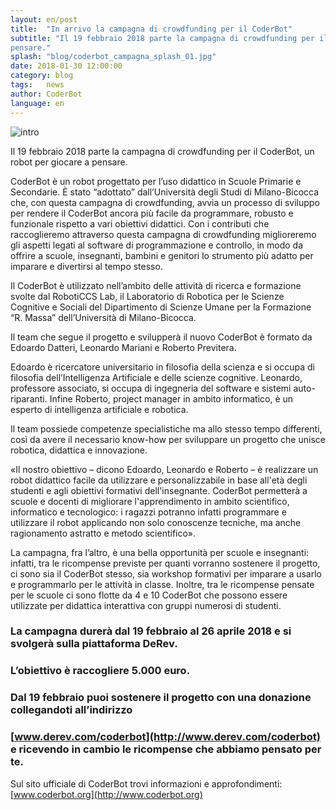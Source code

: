 ```yaml
---
layout: en/post
title:  "In arrivo la campagna di crowdfunding per il CoderBot"
subtitle: "Il 19 febbraio 2018 parte la campagna di crowdfunding per il CoderBot, un robot per giocare a
pensare."
splash: "blog/coderbot_campagna_splash_01.jpg"
date: 2018-01-30 12:00:00
category: blog
tags:   news
author: CoderBot
language: en
---
```

![intro]({{site.baseurl}}/img/blog/coderbot_campagna_splash_01.jpg)

Il 19 febbraio 2018 parte la campagna di crowdfunding per il CoderBot, un robot per giocare a
pensare.

CoderBot è un robot progettato per l’uso didattico in Scuole Primarie e Secondarie. È stato
“adottato” dall’Università degli Studi di Milano-Bicocca che, con questa campagna di
crowdfunding, avvia un processo di sviluppo per rendere il CoderBot ancora più facile da
programmare, robusto e funzionale rispetto a vari obiettivi didattici. Con i contributi che
raccoglieremo attraverso questa campagna di crowdfunding miglioreremo gli aspetti legati al
software di programmazione e controllo, in modo da offrire a scuole, insegnanti, bambini e genitori
lo strumento più adatto per imparare e divertirsi al tempo stesso.

Il CoderBot è utilizzato nell’ambito delle attività di ricerca e formazione svolte dal RobotiCCS Lab,
il Laboratorio di Robotica per le Scienze Cognitive e Sociali del Dipartimento di Scienze Umane
per la Formazione “R. Massa” dell’Università di Milano-Bicocca.

Il team che segue il progetto e svilupperà il nuovo CoderBot è formato da Edoardo Datteri,
Leonardo Mariani e Roberto Previtera.

Edoardo è ricercatore universitario in filosofia della scienza e si occupa di filosofia dell’Intelligenza
Artificiale e delle scienze cognitive. Leonardo, professore associato, si occupa di ingegneria del
software e sistemi auto-riparanti. Infine Roberto, project manager in ambito informatico, è un
esperto di intelligenza artificiale e robotica.

Il team possiede competenze specialistiche ma allo stesso tempo differenti, così da avere il
necessario know-how per sviluppare un progetto che unisce robotica, didattica e innovazione.

«Il nostro obiettivo – dicono Edoardo, Leonardo e Roberto – è realizzare un robot didattico facile da
utilizzare e personalizzabile in base all'età degli studenti e agli obiettivi formativi dell'insegnante.
CoderBot permetterà a scuole e docenti di migliorare l'apprendimento in ambito scientifico,
informatico e tecnologico: i ragazzi potranno infatti programmare e utilizzare il robot applicando
non solo conoscenze tecniche, ma anche ragionamento astratto e metodo scientifico».

La campagna, fra l’altro, è una bella opportunità per scuole e insegnanti: infatti, tra le ricompense
previste per quanti vorranno sostenere il progetto, ci sono sia il CoderBot stesso, sia workshop
formativi per imparare a usarlo e programmarlo per le attività in classe. Inoltre, tra le ricompense
pensate per le scuole ci sono flotte da 4 e 10 CoderBot che possono essere utilizzate per didattica
interattiva con gruppi numerosi di studenti.


### La campagna durerà dal 19 febbraio al 26 aprile 2018 e si svolgerà sulla piattaforma DeRev.
### L’obiettivo è raccogliere 5.000 euro.

### Dal 19 febbraio puoi sostenere il progetto con una donazione collegandoti all’indirizzo
### [www.derev.com/coderbot](http://www.derev.com/coderbot) e ricevendo in cambio le ricompense che abbiamo pensato per te.


Sul sito ufficiale di CoderBot trovi informazioni e approfondimenti: [www.coderbot.org](http://www.coderbot.org)
